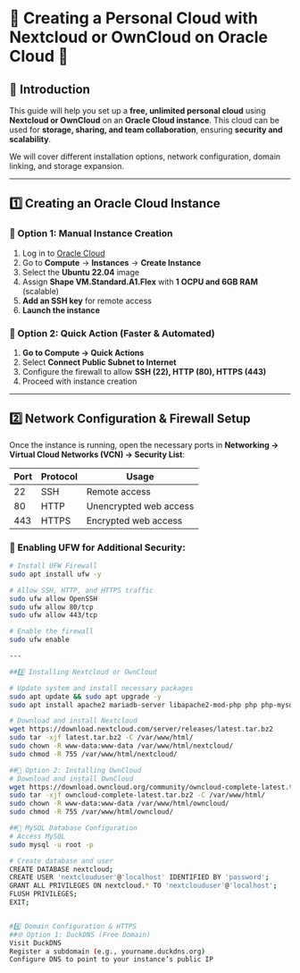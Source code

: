 # 📁 Creating a Personal Cloud with Nextcloud or OwnCloud on Oracle Cloud 🚀

## 📌 Introduction
This guide will help you set up a **free, unlimited personal cloud** using **Nextcloud or OwnCloud** on an **Oracle Cloud instance**. This cloud can be used for **storage, sharing, and team collaboration**, ensuring **security and scalability**.

We will cover different installation options, network configuration, domain linking, and storage expansion.

---

## 1️⃣ Creating an Oracle Cloud Instance

### 🔹 Option 1: Manual Instance Creation
1. Log in to [Oracle Cloud](https://cloud.oracle.com/)
2. Go to **Compute** → **Instances** → **Create Instance**
3. Select the **Ubuntu 22.04** image
4. Assign **Shape VM.Standard.A1.Flex** with **1 OCPU and 6GB RAM** (scalable)
5. **Add an SSH key** for remote access
6. **Launch the instance**

### 🔹 Option 2: Quick Action (Faster & Automated)
1. **Go to Compute → Quick Actions**
2. Select **Connect Public Subnet to Internet**
3. Configure the firewall to allow **SSH (22), HTTP (80), HTTPS (443)**
4. Proceed with instance creation

---

## 2️⃣ Network Configuration & Firewall Setup

Once the instance is running, open the necessary ports in **Networking → Virtual Cloud Networks (VCN) → Security List**:

| **Port** | **Protocol** | **Usage** |
|----------|------------|----------|
| 22       | SSH        | Remote access |
| 80       | HTTP       | Unencrypted web access |
| 443      | HTTPS      | Encrypted web access |

### 🔹 Enabling UFW for Additional Security:
```bash
# Install UFW Firewall
sudo apt install ufw -y

# Allow SSH, HTTP, and HTTPS traffic
sudo ufw allow OpenSSH
sudo ufw allow 80/tcp
sudo ufw allow 443/tcp

# Enable the firewall
sudo ufw enable

---

##3️⃣ Installing Nextcloud or OwnCloud

# Update system and install necessary packages
sudo apt update && sudo apt upgrade -y
sudo apt install apache2 mariadb-server libapache2-mod-php php php-mysql php-xml php-gd php-curl php-zip php-mbstring -y

# Download and install Nextcloud
wget https://download.nextcloud.com/server/releases/latest.tar.bz2
sudo tar -xjf latest.tar.bz2 -C /var/www/html/
sudo chown -R www-data:www-data /var/www/html/nextcloud/
sudo chmod -R 755 /var/www/html/nextcloud/

##🔹 Option 2: Installing OwnCloud
# Download and install OwnCloud
wget https://download.owncloud.org/community/owncloud-complete-latest.tar.bz2
sudo tar -xjf owncloud-complete-latest.tar.bz2 -C /var/www/html/
sudo chown -R www-data:www-data /var/www/html/owncloud/
sudo chmod -R 755 /var/www/html/owncloud/

##🔹 MySQL Database Configuration
# Access MySQL
sudo mysql -u root -p

# Create database and user
CREATE DATABASE nextcloud;
CREATE USER 'nextclouduser'@'localhost' IDENTIFIED BY 'password';
GRANT ALL PRIVILEGES ON nextcloud.* TO 'nextclouduser'@'localhost';
FLUSH PRIVILEGES;
EXIT;


#4️⃣ Domain Configuration & HTTPS
##🌐 Option 1: DuckDNS (Free Domain)
Visit DuckDNS
Register a subdomain (e.g., yourname.duckdns.org)
Configure DNS to point to your instance’s public IP

